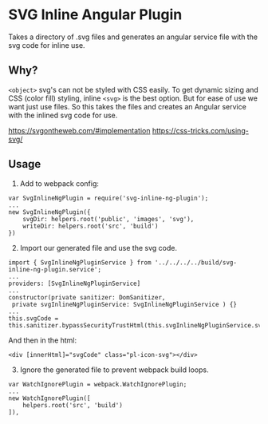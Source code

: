 # SVG Inline Angular Plugin

Takes a directory of .svg files and generates an angular service file with the svg code for inline use.


## Why?

`<object>` svg's can not be styled with CSS easily.
To get dynamic sizing and CSS (color fill) styling, inline `<svg>` is the best option.
But for ease of use we want just use files.
So this takes the files and creates an Angular service with the inlined svg code for use.

https://svgontheweb.com/#implementation
https://css-tricks.com/using-svg/


## Usage


1. Add to webpack config:

```
var SvgInlineNgPlugin = require('svg-inline-ng-plugin');
...
new SvgInlineNgPlugin({
    svgDir: helpers.root('public', 'images', 'svg'),
    writeDir: helpers.root('src', 'build')
})
```


2. Import our generated file and use the svg code.

```
import { SvgInlineNgPluginService } from '../../../../build/svg-inline-ng-plugin.service';
...
providers: [SvgInlineNgPluginService]
...
constructor(private sanitizer: DomSanitizer,
 private svgInlineNgPluginService: SvgInlineNgPluginService ) {}
...
this.svgCode = this.sanitizer.bypassSecurityTrustHtml(this.svgInlineNgPluginService.svgs[this.svg].html);
```

And then in the html:
```
<div [innerHtml]="svgCode" class="pl-icon-svg"></div>
```


3. Ignore the generated file to prevent webpack build loops.

```
var WatchIgnorePlugin = webpack.WatchIgnorePlugin;
...
new WatchIgnorePlugin([
    helpers.root('src', 'build')
]),
```

